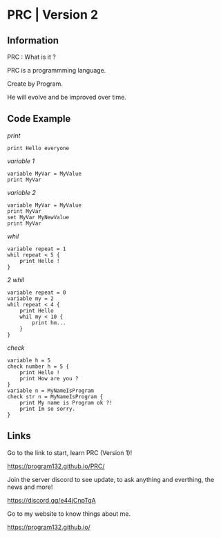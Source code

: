 # PRC | Version 2



## Information

PRC : What is it ?

PRC is a programmming language.

Create by Program.

He will evolve and be improved over time.



## Code Example

_print_

    print Hello everyone
    


_variable 1_

    variable MyVar = MyValue
    print MyVar



_variable 2_

    variable MyVar = MyValue
    print MyVar
    set MyVar MyNewValue
    print MyVar



_whil_

    variable repeat = 1
    whil repeat < 5 {
        print Hello !
    }



_2 whil_

    variable repeat = 0
    variable my = 2
    whil repeat < 4 {
        print Hello
        whil my < 10 {
            print hm...
        }
    }



_check_

    variable h = 5
    check number h = 5 {
        print Hello !
        print How are you ?
    }
    variable n = MyNameIsProgram
    check str n = MyNameIsProgram {
        print My name is Program ok ?!
        print Im so sorry.
    }



## Links

Go to the link to start, learn PRC (Version 1)!

https://program132.github.io/PRC/

Join the server discord to see update, to ask anything and everthing, the news and more!

https://discord.gg/e44jCnpTqA

Go to my website to know things about me.

https://program132.github.io/